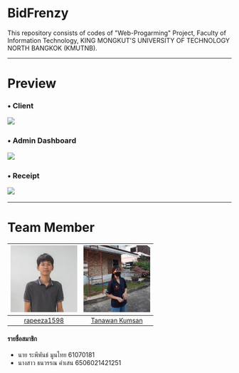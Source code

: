 # BidFrenzy

This repository consists of codes of "Web-Progarming" Project, Faculty of Information Technology, KING MONGKUT'S UNIVERSITY OF TECHNOLOGY NORTH BANGKOK (KMUTNB).

---

# Preview

### • Client

![](README/client.png)

### • Admin Dashboard

![](README/server.png)

### • Receipt

![](README/receipt.png)

---

# Team Member

| <img src="./README/profile1.jpg" width="150px" height="150px"> | <img src="./README/profile2.jpg" width="150px" height="150px"> |
| :------------------------------------------------------------: | :------------------------------------------------------------: |
|         [rapeeza1598](https://github.com/rapeeza1598)          |         [Tanawan Kumsan](https://github.com/minttttan)         |

#### รายชื่อสมาชิก

-   นาย ระพีพันธ์ มูนไทย 61070181
-   นางสาว ธนวรรณ คำเสน 6506021421251
